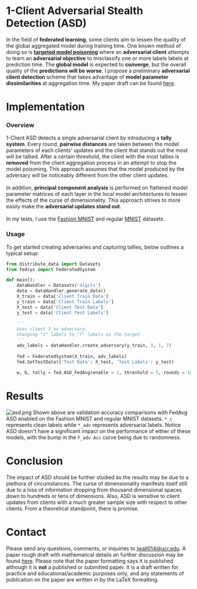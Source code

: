 # 1-Client Adversarial Stealth Detection (ASD)
In the field of **federated learning**, some clients aim to lessen the quality of the global aggregated model during training time. One known method of doing so is [**targeted model poisoning**][model poisoning] where an **adversarial client** attempts to learn an **adversarial objective** to misclassify one or more labels labels at prediction time. The **global model** is expected to **converge**, but the overall quality of the **predictions will be worse**. I propose a preliminary **adversarial client detection** scheme that takes advantage of **model parameter dissimilarities** at aggregation time. My paper draft can be found [here][my paper].

# Implementation
### Overview
1-Client ASD detects a single adversarial client by introducing a **tally system**. Every round, **pairwise distances** are taken between the model parameters of each clients' updates and the client that stands out the most will be tallied. After a certain threshold,  the client with the most tallies is **removed** from the client aggregation process in an attempt to stop the model poisoning. This approach assumes that the model produced by the adversary will be noticeably different from the other client updates. \
\
In addition, **principal component analysis** is performed on flattened model parameter matrices of each layer in the local model architectures to lessen the effects of the curse of dimensionality. This approach strives to more easily make the **adversarial updates stand out**. \
\
In my tests, I use the [Fashion MNIST][fashion] and regular [MNIST][mnist] datasets.

### Usage
To get started creating adversaries and capturing tallies, below outlines a typical setup:
```python
from distribute_data import Datasets
from fedsys import FederatedSystem

def main():
    dataHandler = Datasets('digits')                                        # Handler for MNIST
    data = dataHandler.generate_data()                                      # Splits data among clients + generates test data
    X_train = data['Client Train Data']         
    y_train = data['Client Train Labels']
    X_test = data['Client Test Data']
    y_test = data['Client Test Labels']
    
    '''
    Uses client 3 as adversary, 
    changing "1" labels to "7" labels as the target
    '''
    adv_labels = dataHandler.create_adversary(y_train, 3, 1, 7)
    
    fed = FederatedSystem(X_train, adv_labels)                              # Creates FL system with one adversary
    fed.SetTestData({'Test Data': X_test, 'Test Labels': y_test)            # Sets test data for evaluation
    
    w, b, tally = fed.ASD_FedAvg(enable = 1, threshold = 5, rounds = 10)    # Runs FedAvg with tally-counting until round 5
```

# Results
![asd.png](https://www.dropbox.com/s/cjdietuofhgwmfr/asd.png?dl=0&raw=1)
Shown above are validation accuracy comparisons with FedAvg ASD enabled on the Fashion MNIST and regular MNIST datasets. `*_c` represents clean labels while `*_adv` represents adversarial labels. Notice ASD doesn't have a significant impact on the performance of either of these models, with the bump in the `F_adv Acc` curve being due to randomness. 

# Conclusion
The impact of ASD should be further studied as the results may be due to a plethora of circumstances. The curse of dimensionality manifests itself still due to a loss of information dropping from thousand dimensional spaces down to hundreds or tens of dimensions. Also, ASD is sensitive to client updates from clients with a much greater sample size with respect to other clients. From a theoretical standpoint, there is promise.

# Contact
Please send any questions, comments, or inquiries to jwall014@ucr.edu. A paper rough draft with mathematical details an further discussion may be found [here][my paper]. Please note that the paper formatting says it is published although it is **not** a published or submitted paper. It is a draft written for practice and educational/academic purposes only, and any statements of publication on the paper are written in by the LaTeX formatting.

[model poisoning]: <https://arxiv.org/abs/1811.12470>

[fashion]: <https://www.kaggle.com/datasets/zalando-research/fashionmnist>

[mnist]: <https://www.tensorflow.org/datasets/catalog/mnist>

[my paper]: <https://drive.google.com/file/d/1ZpFtym77Qg__nYeT5xQzEQUmxZWFKR2n/view?usp=sharing>
